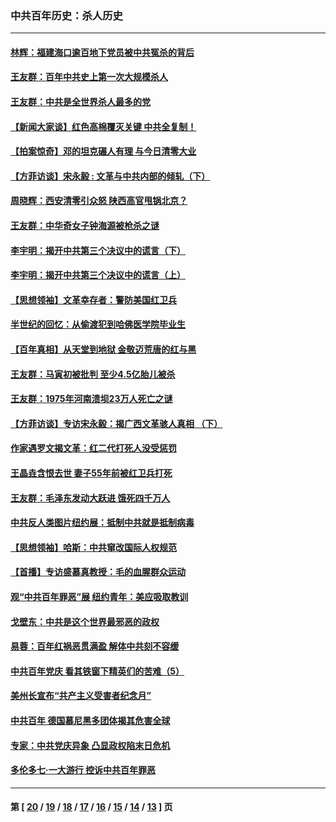 ### 中共百年历史：杀人历史
---
#### [林辉：福建海口逾百地下党员被中共冤杀的背后](../../pages/nf1176106/n13878946.md?05200430) 
#### [王友群：百年中共史上第一次大规模杀人](../../pages/nf1176106/n13863785.md?05200430) 
#### [王友群：中共是全世界杀人最多的党](../../pages/nf1176106/n13860689.md?05200430) 
#### [【新闻大家谈】红色高棉覆灭关键 中共全复制！](../../pages/nf1176106/n13850222.md?05200430) 
#### [【拍案惊奇】邓的坦克碾人有理 与今日清零大业](../../pages/nf1176106/n13729574.md?05200430) 
#### [【方菲访谈】宋永毅 : 文革与中共内部的倾轧（下）](../../pages/nf1176106/n13486836.md?05200430) 
#### [周晓辉：西安清零引众怒 陕西高官甩锅北京？](../../pages/nf1176106/n13484627.md?05200430) 
#### [王友群：中华奇女子钟海源被枪杀之谜](../../pages/nf1176106/n13430555.md?05200430) 
#### [李宇明：揭开中共第三个决议中的谎言（下）](../../pages/nf1176106/n13389389.md?05200430) 
#### [李宇明：揭开中共第三个决议中的谎言（上）](../../pages/nf1176106/n13388697.md?05200430) 
#### [【思想领袖】文革幸存者：警防美国红卫兵](../../pages/nf1176106/n13339289.md?05200430) 
#### [半世纪的回忆：从偷渡犯到哈佛医学院毕业生](../../pages/nf1176106/n13345328.md?05200430) 
#### [【百年真相】从天堂到地狱 金敬迈荒唐的红与黑](../../pages/nf1176106/n13336995.md?05200430) 
#### [王友群：马寅初被批判 至少4.5亿胎儿被杀](../../pages/nf1176106/n13260313.md?05200430) 
#### [王友群：1975年河南溃坝23万人死亡之谜](../../pages/nf1176106/n13231576.md?05200430) 
#### [【方菲访谈】专访宋永毅：揭广西文革骇人真相 （下）](../../pages/nf1176106/n13209074.md?05200430) 
#### [作家遇罗文揭文革：红二代打死人没受惩罚](../../pages/nf1176106/n13205254.md?05200430) 
#### [王晶垚含恨去世 妻子55年前被红卫兵打死](../../pages/nf1176106/n13203590.md?05200430) 
#### [王友群：毛泽东发动大跃进 饿死四千万人](../../pages/nf1176106/n13177158.md?05200430) 
#### [中共反人类图片纽约展：抵制中共就是抵制病毒](../../pages/nf1176106/n13115371.md?05200430) 
#### [【思想领袖】哈斯：中共窜改国际人权规范](../../pages/nf1176106/n13053647.md?05200430) 
#### [【首播】专访盛慕真教授：毛的血腥群众运动](../../pages/nf1176106/n13091782.md?05200430) 
#### [观“中共百年罪恶”展 纽约青年：美应吸取教训](../../pages/nf1176106/n13085246.md?05200430) 
#### [戈壁东：中共是这个世界最邪恶的政权](../../pages/nf1176106/n13085641.md?05200430) 
#### [易蓉：百年红祸恶贯满盈 解体中共刻不容缓](../../pages/nf1176106/n13084455.md?05200430) 
#### [中共百年党庆 看其铁窗下精英们的苦难（5）](../../pages/nf1176106/n13076766.md?05200430) 
#### [美州长宣布“共产主义受害者纪念月”](../../pages/nf1176106/n13074024.md?05200430) 
#### [中共百年 德国慕尼黑多团体揭其危害全球](../../pages/nf1176106/n13068873.md?05200430) 
#### [专家：中共党庆异象 凸显政权陷末日危机](../../pages/nf1176106/n13067084.md?05200430) 
#### [多伦多七·一大游行 控诉中共百年罪恶](../../pages/nf1176106/n13062043.md?05200430) 

---
#### 第 [ [20](./20.md?05200430) / [19](./19.md?05200430) / [18](./18.md?05200430) / [17](./17.md?05200430) / [16](./16.md?05200430) / [15](./15.md?05200430) / [14](./14.md?05200430) / [13](./13.md?05200430) ] 页
